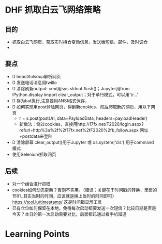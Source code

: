 # DHF 抓取白云飞网络策略 


## 目的
* 抓取白云飞网页，获取实时持仓变动信息，发送给短信、邮件，及时调仓
* 

## 要点
* D  beautifulsoup解析网页
* D  发送电话消息用twillo 
* D 清除刷新output: cmd用sys.stdout.flush()；Jupyter用from IPython.display import clear_output；对于单行模式，可以用'\r...'
* D 存为bat执行,注意要用ANSI格式保存，
* D 如何实现用post登陆网页，得到新cookies，然后爬取新的网页，用以下网页
    * r = s.post(postUrl, data=PayloadData, headers=payloadHeader)
    * 新做法：绕过cookies，直接用http://17fx.net/F2020/login.aspx?refurl=http%3a%2f%2f17fx.net%2fF2020%2fb_follow.aspx 网址+postdata来登陆
* D 清除屏幕 clear_output()用于Jupyter 或 os.system('cls') 用于command模式
* 使用Selenium抓取网页

## 后续
* 对一个组合进行抓取
* cookies如何动态更新？否则不实用。（错误：关键在于时间戳的转换，里面的1581..其实当时的时间，应该就是换上当时的时间即可）https://tool.lu/timestamp/ 这是时间戳显示工具
* 已有仓位如何保留在本地，免得每次启动都要发送一次短信？比较日期是否是今天？本日的第一次启动需要对比，后面都已通过看手机知道

# Learning Points